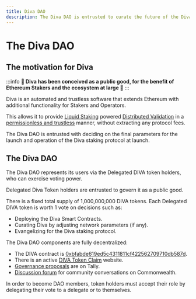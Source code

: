 ```yaml
---
title: Diva DAO
description: The Diva DAO is entrusted to curate the future of the Diva staking protocol, including its launch and operations
---
```


# The Diva DAO

## The motivation for Diva

:::info
**🌳 Diva has been conceived as a public good, for the benefit of Ethereum Stakers and the ecosystem at large 🌳**
:::

Diva is an automated and trustless software that extends Ethereum with additional functionality for Stakers and Operators.

This allows it to provide [Liquid Staking](lst) powered [Distributed Validation](dvt) in a [permissionless and trustless](features) manner, without extracting any protocol fees.

The Diva DAO is entrusted with deciding on the final parameters for the launch and operation of the Diva staking protocol at launch.

## The Diva DAO

The Diva DAO represents its users via the Delegated DIVA token holders, who can exercise voting power.

Delegated Diva Token holders are entrusted to govern it as a public good.

There is a fixed total supply of 1,000,000,000 DIVA tokens. Each Delegated DIVA token is worth 1 vote on decisions such as:

- Deploying the Diva Smart Contracts.
- Curating Diva by adjusting network parameters (if any).
- Evangelizing for the Diva staking protocol.

The Diva DAO components are fully decentralized:

- The DIVA contract is [0xbfabde619ed5c4311811cf422562709710db587d](https://etherscan.io/token/0xbfabde619ed5c4311811cf422562709710db587d).
- There is an active [DIVA Token Claim](https://claim.diva.community/) website.
- [Governance proposals](https://www.tally.xyz/gov/diva) are on Tally.
- [Discussion forum](https://commonwealth.im/divastaking/discussions) for community conversations on Commonwealth.

In order to become DAO members, token holders must accept their role by delegating their vote to a delegate or to themselves.
